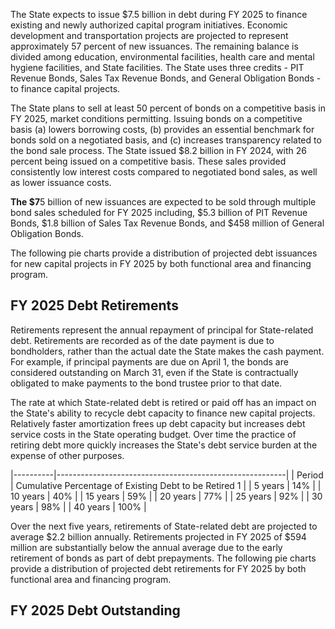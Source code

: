 The State expects to issue $7.5 billion in debt during FY 2025 to finance existing and newly authorized capital program initiatives. Economic development and transportation projects are projected to represent approximately 57 percent of new issuances. The remaining balance is divided among education, environmental facilities, health care and mental hygiene facilities, and State facilities. The State uses three credits - PIT Revenue Bonds, Sales Tax Revenue Bonds, and General Obligation Bonds - to finance capital projects.

The State plans to sell at least 50 percent of bonds on a competitive basis in FY 2025, market conditions permitting. Issuing bonds on a competitive basis (a) lowers borrowing costs, (b) provides an essential benchmark for bonds sold on a negotiated basis, and (c) increases transparency related to the bond sale process. The State issued $8.2 billion in FY 2024, with 26 percent being issued on a competitive basis. These sales provided consistently low interest costs compared to negotiated bond sales, as well as lower issuance costs.

**The $7**5 billion of new issuances are expected to be sold through multiple bond sales scheduled for FY 2025 including, $5.3 billion of PIT Revenue Bonds, $1.8 billion of Sales Tax Revenue Bonds, and $458 million of General Obligation Bonds.

The following pie charts provide a distribution of projected debt issuances for new capital projects in FY 2025 by both functional area and financing program.

## **FY 2025 Debt Retirements**

Retirements represent the annual repayment of principal for State-related debt. Retirements are recorded as of the date payment is due to bondholders, rather than the actual date the State makes the cash payment. For example, if principal payments are due on April 1, the bonds are considered outstanding on March 31, even if the State is contractually obligated to make payments to the bond trustee prior to that date.

The rate at which State-related debt is retired or paid off has an impact on the State's ability to recycle debt capacity to finance new capital projects. Relatively faster amortization frees up debt capacity but increases debt service costs in the State operating budget. Over time the practice of retiring debt more quickly increases the State's debt service burden at the expense of other purposes.

|----------|---------------------------------------------------------|
| Period   | Cumulative Percentage of Existing Debt to  be Retired 1 |
| 5 years  | 14%                                                     |
| 10 years | 40%                                                     |
| 15 years | 59%                                                     |
| 20 years | 77%                                                     |
| 25 years | 92%                                                     |
| 30 years | 98%                                                     |
| 40 years | 100%                                                    |

Over the next five years, retirements of State-related debt are projected to average $2.2 billion annually. Retirements projected in FY 2025 of $594 million are substantially below the annual average due to the early retirement of bonds as part of debt prepayments. The following pie charts provide a distribution of projected debt retirements for FY 2025 by both functional area and financing program.

## **FY 2025 Debt Outstanding**
